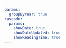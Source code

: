 ```yaml
---
params:
  groupByYear: true
cascade:
  params:
    showDate: true
    showDateUpdated: true
    showReadingTime: true
---
```

